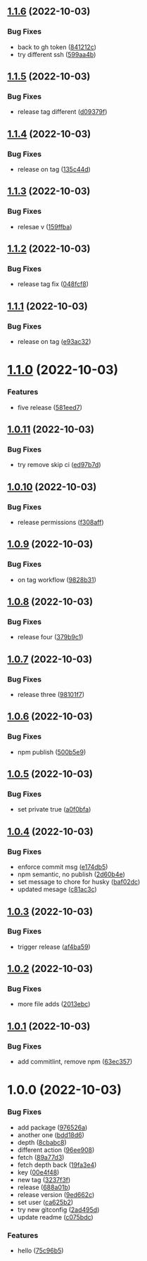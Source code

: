 ## [1.1.6](https://github.com/coryjohnson-flume/github-test-two/compare/1.1.5...1.1.6) (2022-10-03)


### Bug Fixes

* back to gh token ([841212c](https://github.com/coryjohnson-flume/github-test-two/commit/841212c0acebe751cbff154bfa70732793e2a3c2))
* try different ssh ([599aa4b](https://github.com/coryjohnson-flume/github-test-two/commit/599aa4bd8d1ea40f20cc1086058814a90aea92c0))

## [1.1.5](https://github.com/coryjohnson-flume/github-test-two/compare/1.1.4...1.1.5) (2022-10-03)


### Bug Fixes

* release tag different ([d09379f](https://github.com/coryjohnson-flume/github-test-two/commit/d09379f573f3c5fb886ccae8ab439c62360daad1))

## [1.1.4](https://github.com/coryjohnson-flume/github-test-two/compare/1.1.3...1.1.4) (2022-10-03)


### Bug Fixes

* release on tag ([135c44d](https://github.com/coryjohnson-flume/github-test-two/commit/135c44d2c924b7acbc1caa96e4fdb6a27d51039c))

## [1.1.3](https://github.com/coryjohnson-flume/github-test-two/compare/1.1.2...1.1.3) (2022-10-03)


### Bug Fixes

* relesae v ([159ffba](https://github.com/coryjohnson-flume/github-test-two/commit/159ffba2fb468bae053bb4241b5c0765849449b1))

## [1.1.2](https://github.com/coryjohnson-flume/github-test-two/compare/1.1.1...1.1.2) (2022-10-03)


### Bug Fixes

* release tag fix ([048fcf8](https://github.com/coryjohnson-flume/github-test-two/commit/048fcf8e6de1dfd793854aad029a4076b962d13e))

## [1.1.1](https://github.com/coryjohnson-flume/github-test-two/compare/1.1.0...1.1.1) (2022-10-03)


### Bug Fixes

* release on tag ([e93ac32](https://github.com/coryjohnson-flume/github-test-two/commit/e93ac32a97885a26e7bb44658a98463f5cb6be7f))

# [1.1.0](https://github.com/coryjohnson-flume/github-test-two/compare/1.0.11...1.1.0) (2022-10-03)


### Features

* five release ([581eed7](https://github.com/coryjohnson-flume/github-test-two/commit/581eed7b71625f08333d96167de2676acbac6741))

## [1.0.11](https://github.com/coryjohnson-flume/github-test-two/compare/1.0.10...1.0.11) (2022-10-03)


### Bug Fixes

* try remove skip ci ([ed97b7d](https://github.com/coryjohnson-flume/github-test-two/commit/ed97b7dfc2cd1411233769a29c9fcdb2f3ed2351))

## [1.0.10](https://github.com/coryjohnson-flume/github-test-two/compare/1.0.9...1.0.10) (2022-10-03)


### Bug Fixes

* release permissions ([f308aff](https://github.com/coryjohnson-flume/github-test-two/commit/f308aff797cb959cb1495d5602156a4d79542209))

## [1.0.9](https://github.com/coryjohnson-flume/github-test-two/compare/1.0.8...1.0.9) (2022-10-03)


### Bug Fixes

* on tag workflow ([9828b31](https://github.com/coryjohnson-flume/github-test-two/commit/9828b31efee8ec1108dfdea1d5fc4319c28f03a1))

## [1.0.8](https://github.com/coryjohnson-flume/github-test-two/compare/1.0.7...1.0.8) (2022-10-03)


### Bug Fixes

* release four ([379b9c1](https://github.com/coryjohnson-flume/github-test-two/commit/379b9c18bb85e6c45c628762726744c4f3e95237))

## [1.0.7](https://github.com/coryjohnson-flume/github-test-two/compare/1.0.6...1.0.7) (2022-10-03)


### Bug Fixes

* release three ([98101f7](https://github.com/coryjohnson-flume/github-test-two/commit/98101f7db2457d708d5a44e60f9a9d729a726d5d))

## [1.0.6](https://github.com/coryjohnson-flume/github-test-two/compare/1.0.5...1.0.6) (2022-10-03)


### Bug Fixes

* npm publish ([500b5e9](https://github.com/coryjohnson-flume/github-test-two/commit/500b5e93acc8fc818456ee5f1664cb25ea0c0b9a))

## [1.0.5](https://github.com/coryjohnson-flume/github-test-two/compare/1.0.4...1.0.5) (2022-10-03)


### Bug Fixes

* set private true ([a0f0bfa](https://github.com/coryjohnson-flume/github-test-two/commit/a0f0bfac91c731a8c95a81e7908938f94c76ed5d))

## [1.0.4](https://github.com/coryjohnson-flume/github-test-two/compare/1.0.3...1.0.4) (2022-10-03)


### Bug Fixes

* enforce commit msg ([e174db5](https://github.com/coryjohnson-flume/github-test-two/commit/e174db5a514131812f4d272a86c8bceaee75f091))
* npm semantic, no publish ([2d60b4e](https://github.com/coryjohnson-flume/github-test-two/commit/2d60b4e6f4f3503b56cc0b06b708a136405a2009))
* set message to chore for husky ([baf02dc](https://github.com/coryjohnson-flume/github-test-two/commit/baf02dc9f9166b837b579b8e5ef48e514fb7eb76))
* updated mesage ([c81ac3c](https://github.com/coryjohnson-flume/github-test-two/commit/c81ac3cea5cd0c5f70c9aa370cab6afd2a5e14c3))

## [1.0.3](https://github.com/coryjohnson-flume/github-test-two/compare/1.0.2...1.0.3) (2022-10-03)


### Bug Fixes

* trigger release ([af4ba59](https://github.com/coryjohnson-flume/github-test-two/commit/af4ba59d072deff73bd77e507184ebc4063f1fea))

## [1.0.2](https://github.com/coryjohnson-flume/github-test-two/compare/1.0.1...1.0.2) (2022-10-03)


### Bug Fixes

* more file adds ([2013ebc](https://github.com/coryjohnson-flume/github-test-two/commit/2013ebca4fec08bb049c592b6654db2646f395f5))

## [1.0.1](https://github.com/coryjohnson-flume/github-test-two/compare/1.0.0...1.0.1) (2022-10-03)


### Bug Fixes

* add commitlint, remove npm ([63ec357](https://github.com/coryjohnson-flume/github-test-two/commit/63ec357067f11339713ba422aa9bb1711b6000f6))

# 1.0.0 (2022-10-03)


### Bug Fixes

* add package ([976526a](https://github.com/coryjohnson-flume/github-test-two/commit/976526ae04a1ea9ab27d39477bd57349a70dc24c))
* another one ([bdd18d6](https://github.com/coryjohnson-flume/github-test-two/commit/bdd18d6e65ec03c7b828f7e572c7ff981a401a05))
* depth ([8cbabc8](https://github.com/coryjohnson-flume/github-test-two/commit/8cbabc8fcd17c4eb85dbaf1da1483c5cc5408a4f))
* different action ([96ee908](https://github.com/coryjohnson-flume/github-test-two/commit/96ee908801c05b4515ca757b5f28865428ca2399))
* fetch ([89a77d3](https://github.com/coryjohnson-flume/github-test-two/commit/89a77d30c9ee956f32134e2f32cdf9d0a9f31a3f))
* fetch depth back ([19fa3e4](https://github.com/coryjohnson-flume/github-test-two/commit/19fa3e4e11959b4149705458fbe4110f8be18c74))
* key ([00e4f48](https://github.com/coryjohnson-flume/github-test-two/commit/00e4f48441400254f1b83552fb4a37cf2ef8dfc8))
* new tag ([3237f3f](https://github.com/coryjohnson-flume/github-test-two/commit/3237f3f97de34c4f5cf58f8d74947ad3ea26c40d))
* release ([688a01b](https://github.com/coryjohnson-flume/github-test-two/commit/688a01b5d58414cbb8ecfc6f7e33c55d3dcd3f99))
* release version ([9ed662c](https://github.com/coryjohnson-flume/github-test-two/commit/9ed662c5efd8a5cd6f97869c384a28050cb3ef89))
* set user ([ca625b2](https://github.com/coryjohnson-flume/github-test-two/commit/ca625b2c4770d8fca088241070cb5aff3a81ea77))
* try new gitconfig ([2ad495d](https://github.com/coryjohnson-flume/github-test-two/commit/2ad495dab4b843d34baae90c4e026f989e237957))
* update readme ([c075bdc](https://github.com/coryjohnson-flume/github-test-two/commit/c075bdc46e57852a643311535ed085867823e17f))


### Features

* hello ([75c96b5](https://github.com/coryjohnson-flume/github-test-two/commit/75c96b5437ffad00a66490a13e2dc0ff6877c662))
